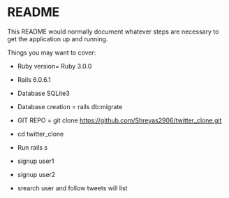 # README

This README would normally document whatever steps are necessary to get the
application up and running.

Things you may want to cover:

* Ruby version= Ruby 3.0.0
*  Rails 6.0.6.1
* Database SQLite3
* Database creation = rails db:migrate
* GIT REPO = git clone https://github.com/Shreyas2906/twitter_clone.git
* cd twitter_clone
* Run rails s

* signup user1
* signup user2 

* srearch user and follow tweets will list

